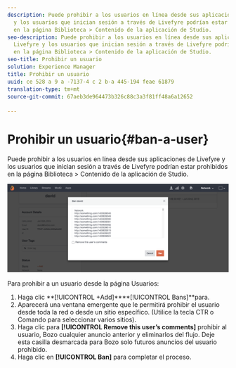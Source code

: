```yaml
---
description: Puede prohibir a los usuarios en línea desde sus aplicaciones de Livefyre
  y los usuarios que inician sesión a través de Livefyre podrían estar prohibidos
  en la página Biblioteca > Contenido de la aplicación de Studio.
seo-description: Puede prohibir a los usuarios en línea desde sus aplicaciones de
  Livefyre y los usuarios que inician sesión a través de Livefyre podrían estar prohibidos
  en la página Biblioteca > Contenido de la aplicación de Studio.
seo-title: Prohibir un usuario
solution: Experience Manager
title: Prohibir un usuario
uuid: ce 528 a 9 a -7137-4 c 2 b-a 445-194 feae 61879
translation-type: tm+mt
source-git-commit: 67aeb3de964473b326c88c3a3f81ff48a6a12652

---
```



# Prohibir un usuario{#ban-a-user}

Puede prohibir a los usuarios en línea desde sus aplicaciones de Livefyre y los usuarios que inician sesión a través de Livefyre podrían estar prohibidos en la página Biblioteca > Contenido de la aplicación de Studio.

![](assets/UsersBan2-1024x409.png)

Para prohibir a un usuario desde la página Usuarios:

1. Haga clic **[!UICONTROL +Add]****[!UICONTROL Bans]**para.
1. Aparecerá una ventana emergente que le permitirá prohibir el usuario desde toda la red o desde un sitio específico. (Utilice la tecla CTR o Comando para seleccionar varios sitios).
1. Haga clic para **[!UICONTROL Remove this user’s comments]** prohibir al usuario, Bozo cualquier anuncio anterior y eliminarlos del flujo. Deje esta casilla desmarcada para Bozo solo futuros anuncios del usuario prohibido.
1. Haga clic en **[!UICONTROL Ban]** para completar el proceso.
